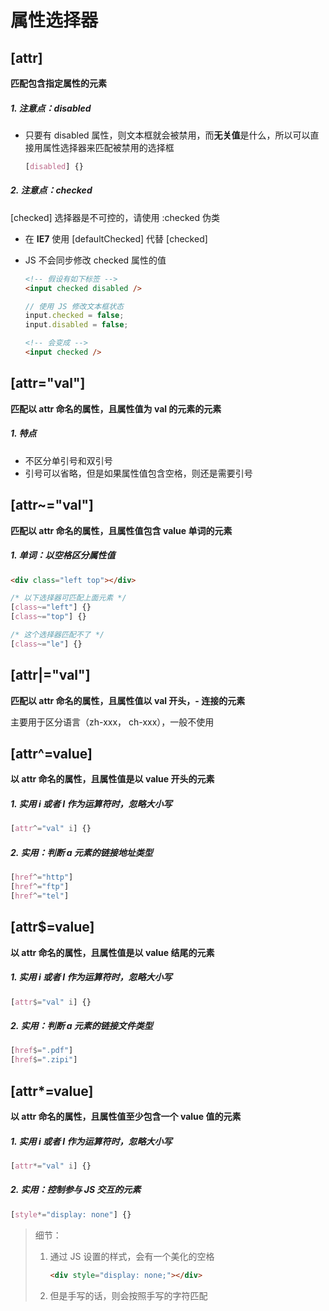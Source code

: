 # 属性选择器

## [attr]

**匹配包含指定属性的元素**

##### 1. 注意点：disabled

- 只要有 disabled 属性，则文本框就会被禁用，而**无关值**是什么，所以可以直接用属性选择器来匹配被禁用的选择框

  ```css
  [disabled] {}
  ```

##### 2. 注意点：checked

[checked] 选择器是不可控的，请使用 :checked 伪类

- 在 **IE7** 使用 [defaultChecked] 代替 [checked]

- JS 不会同步修改 checked 属性的值

  ```html
  <!-- 假设有如下标签 -->
  <input checked disabled />
  ```

  ```javascript
  // 使用 JS 修改文本框状态
  input.checked = false;
  input.disabled = false;
  ```

  ```html
  <!-- 会变成 -->
  <input checked />
  ```

## [attr="val"]

**匹配以 attr 命名的属性，且属性值为 val 的元素的元素**

##### 1. 特点

- 不区分单引号和双引号
- 引号可以省略，但是如果属性值包含空格，则还是需要引号

## [attr~="val"]

**匹配以 attr 命名的属性，且属性值包含 value 单词的元素**

##### 1. 单词：以空格区分属性值

```html
<div class="left top"></div>
```

```css
/* 以下选择器可匹配上面元素 */
[class~="left"] {}
[class~="top"] {}

/* 这个选择器匹配不了 */
[class~="le"] {}
```

## [attr|="val"]

**匹配以 attr 命名的属性，且属性值以 val 开头，- 连接的元素**

主要用于区分语言（zh-xxx， ch-xxx），一般不使用

## [attr^=value]

**以 attr 命名的属性，且属性值是以 value 开头的元素**

##### 1. 实用 i 或者 I 作为运算符时，忽略大小写

```css
[attr^="val" i] {}
```

##### 2. 实用：判断 a 元素的链接地址类型

```css
[href^="http"]
[href^="ftp"]
[href^="tel"]
```

## [attr$=value]

**以 attr 命名的属性，且属性值是以 value 结尾的元素**

##### 1. 实用 i 或者 I 作为运算符时，忽略大小写

```css
[attr$="val" i] {}
```

##### 2. 实用：判断 a 元素的链接文件类型

```css
[href$=".pdf"]
[href$=".zipi"]
```

## [attr*=value]

**以 attr 命名的属性，且属性值至少包含一个 value 值的元素**

##### 1. 实用 i 或者 I 作为运算符时，忽略大小写

```css
[attr*="val" i] {}
```

##### 2. 实用：控制参与 JS 交互的元素

```css
[style*="display: none"] {}
```

> 细节：
>
> 1. 通过 JS 设置的样式，会有一个美化的空格
>
>    ```html
>    <div style="display: none;"></div>
>    ```
>
> 2. 但是手写的话，则会按照手写的字符匹配